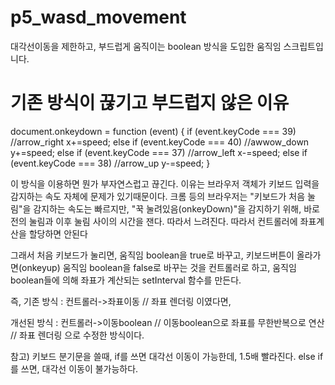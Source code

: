 # p5_wasd_movement
대각선이동을 제한하고, 부드럽게 움직이는 boolean 방식을 도입한 움직임 스크립트입니다.
# 기존 방식이 끊기고 부드럽지 않은 이유

document.onkeydown = function (event) {
        if (event.keyCode === 39) //arrow_right
            x+=speed;
        else if (event.keyCode === 40)  //awwow_down
            y+=speed;
        else if (event.keyCode === 37) //arrow_left
            x-=speed;
        else if (event.keyCode === 38) //arrow_up
            y-=speed;
    }
    
이 방식을 이용하면 뭔가 부자연스럽고 끊긴다.
이유는 브라우저 객체가 키보드 입력을 감지하는 속도 자체에 문제가 있기때문이다.
크롬 등의 브라우저는 "키보드가 처음 눌림"을 감지하는 속도는 빠르지만, "꾹 눌려있음(onkeyDown)"을 감지하기 위해, 바로 전의 눌림과 이후 눌림 사이의 시간을 잰다.
따라서 느려진다.
따라서 컨트롤러에 좌표계산을 할당하면 안된다

그래서 처음 키보드가 눌리면, 움직임 boolean을 true로 바꾸고, 키보드버튼이 올라가면(onkeyup) 움직임 boolean을 false로 바꾸는 것을 컨트롤러로 하고,
움직임 boolean들에 의해 좌표가 계산되는 setInterval 함수를 만든다.

즉,
기존 방식 : 컨트롤러->좌표이동 // 좌표 렌더링
이였다면,

개선된 방식 : 컨트롤러->이동boolean // 이동boolean으로 좌표를 무한반복으로 연산 // 좌표 렌더링
으로 수정한 방식이다.

참고)
키보드 분기문을 쓸때, if를 쓰면 대각선 이동이 가능한데, 1.5배 빨라진다.
else if 를 쓰면, 대각선 이동이 불가능하다.
